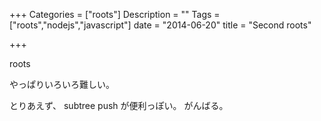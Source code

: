 +++
Categories = ["roots"]
Description = ""
Tags = ["roots","nodejs","javascript"]
date =  "2014-06-20"
title = "Second roots"

+++

roots

やっぱりいろいろ難しい。

とりあえず、 subtree push が便利っぽい。
がんばる。

